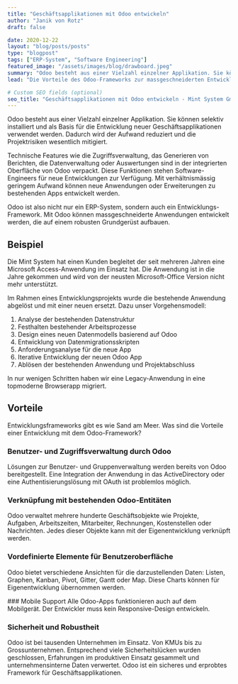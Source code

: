 ```yaml
---
title: "Geschäftsapplikationen mit Odoo entwickeln"
author: "Janik von Rotz"
draft: false

date: 2020-12-22
layout: "blog/posts/posts"
type: "blogpost"
tags: ["ERP-System", "Software Engineering"]
featured_image: "/assets/images/blog/drawboard.jpeg"
summary: "Odoo besteht aus einer Vielzahl einzelner Applikation. Sie können selektiv installiert und als Basis für die Entwicklung neuer Geschäftsapplikationen verwendet werden. Dadurch wird der Aufwand reduzie..."
lead: "Die Vorteile des Odoo-Frameworks zur massgeschneiderten Entwicklung von Applikationen"

# Custom SEO fields (optional)
seo_title: "Geschäftsapplikationen mit Odoo entwickeln - Mint System GmbH"
---
```


Odoo besteht aus einer Vielzahl einzelner Applikation. Sie können selektiv installiert und als Basis für die Entwicklung neuer Geschäftsapplikationen verwendet werden.
Dadurch wird der Aufwand reduziert und die Projektrisiken wesentlich mitigiert.


Technische Features wie die Zugriffsverwaltung, das Generieren von Berichten, die Datenverwaltung oder Auswertungen sind in der  integrierten Oberfläche von Odoo verpackt. Diese Funktionen stehen Software-Engineers für neue Entwicklungen zur Verfügung. Mit verhältnismässig geringem Aufwand können neue Anwendungen oder Erweiterungen zu bestehenden Apps entwickelt werden.


Odoo ist also nicht nur ein ERP-System, sondern auch ein Entwicklungs-Framework. Mit Odoo können massgeschneiderte Anwendungen entwickelt werden, die auf einem robusten Grundgerüst aufbauen.



## Beispiel
Die Mint System hat einen Kunden begleitet der seit mehreren Jahren eine Microsoft Access-Anwendung im Einsatz hat. Die Anwendung ist in die Jahre gekommen und wird von der neusten Microsoft-Office Version nicht mehr unterstützt.


Im Rahmen eines Entwicklungsprojekts wurde die bestehende Anwendung abgelöst und mit einer neuen ersetzt. Dazu unser Vorgehensmodell:

1. Analyse der bestehenden Datenstruktur
2. Festhalten bestehender Arbeitsprozesse
3. Design eines neuen Datenmodells basierend auf Odoo
4. Entwicklung von Datenmigrationsskripten
5. Anforderungsanalyse für die neue App
6. Iterative Entwicklung der neuen Odoo App
7. Ablösen der bestehenden Anwendung und Projektabschluss

In nur wenigen Schritten haben wir eine Legacy-Anwendung in eine topmoderne Browserapp migriert.

## Vorteile
Entwicklungsframeworks gibt es wie Sand am Meer. Was sind die Vorteile einer Entwicklung mit dem Odoo-Framework?

### Benutzer- und Zugriffsverwaltung durch Odoo

Lösungen zur Benutzer- und Gruppenverwaltung werden bereits von Odoo bereitgestellt. Eine Integration der Anwendung in das ActiveDirectory oder eine Authentisierungslösung mit OAuth ist problemlos möglich.

### Verknüpfung mit bestehenden Odoo-Entitäten

Odoo verwaltet mehrere hunderte Geschäftsobjekte wie Projekte, Aufgaben, Arbeitszeiten, Mitarbeiter, Rechnungen, Kostenstellen oder Nachrichten. Jedes dieser Objekte kann mit der Eigenentwicklung verknüpft werden.


### Vordefinierte Elemente für Benutzeroberfläche

Odoo bietet verschiedene Ansichten für die darzustellenden Daten: Listen, Graphen, Kanban, Pivot, Gitter, Gantt oder Map. Diese Charts können für Eigenentwicklung übernommen werden.

### Mobile Support
Alle Odoo-Apps funktionieren auch auf dem Mobilgerät. Der Entwickler muss kein Responsive-Design entwickeln.

### Sicherheit und Robustheit

Odoo ist bei tausenden Unternehmen im Einsatz. Von KMUs bis zu Grossunternehmen. Entsprechend viele Sicherheitslücken wurden geschlossen, Erfahrungen im produktiven Einsatz gesammelt und unternehmensinterne Daten verwertet. Odoo ist ein sicheres und erprobtes Framework für Geschäftsapplikationen.
